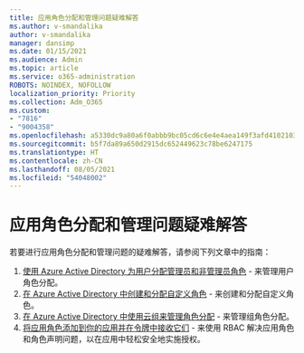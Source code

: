 ```yaml
---
title: 应用角色分配和管理问题疑难解答
ms.author: v-smandalika
author: v-smandalika
manager: dansimp
ms.date: 01/15/2021
ms.audience: Admin
ms.topic: article
ms.service: o365-administration
ROBOTS: NOINDEX, NOFOLLOW
localization_priority: Priority
ms.collection: Adm_O365
ms.custom:
- "7816"
- "9004358"
ms.openlocfilehash: a5330dc9a80a6f0abbb9bc05cd6c6e4e4aea149f3afd4102103e8eafb44d4b0b
ms.sourcegitcommit: b5f7da89a650d2915dc652449623c78be6247175
ms.translationtype: HT
ms.contentlocale: zh-CN
ms.lasthandoff: 08/05/2021
ms.locfileid: "54048002"
---
```

# <a name="troubleshoot-issues-with-application-role-assignment-and-management"></a>应用角色分配和管理问题疑难解答

若要进行应用角色分配和管理问题的疑难解答，请参阅下列文章中的指南：

1. [使用 Azure Active Directory 为用户分配管理员和非管理员角色](https://docs.microsoft.com/azure/active-directory/fundamentals/active-directory-users-assign-role-azure-portal) - 来管理用户角色分配。
2. [在 Azure Active Directory 中创建和分配自定义角色](https://docs.microsoft.com/azure/active-directory/roles/custom-create) - 来创建和分配自定义角色。
3. [在 Azure Active Directory 中使用云组来管理角色分配](https://docs.microsoft.com/azure/active-directory/roles/groups-concept) - 来管理组角色分配。
4. [将应用角色添加到你的应用并在令牌中接收它们](https://docs.microsoft.com/azure/active-directory/develop/howto-add-app-roles-in-azure-ad-apps#app-roles-vs-groups) - 来使用 RBAC 解决应用角色和角色声明问题，以在应用中轻松安全地实施授权。
